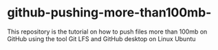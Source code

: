 # github-pushing-more-than100mb-
This repository is the tutorial on how to push files more than 100mb on GitHub using the tool Git LFS and GitHub desktop on Linux Ubuntu
